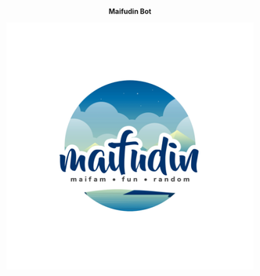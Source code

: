 <p align=center /p><b>Maifudin Bot</b>
<p align="center">
  <img src="./resource/logo.jpg" alt="Maifudin Logo">
</p>
<h1 align="center">
